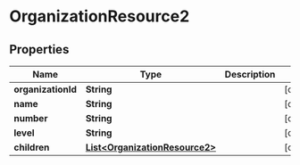

# OrganizationResource2


## Properties

| Name | Type | Description | Notes |
|------------ | ------------- | ------------- | -------------|
|**organizationId** | **String** |  |  [optional] |
|**name** | **String** |  |  [optional] |
|**number** | **String** |  |  [optional] |
|**level** | **String** |  |  [optional] |
|**children** | [**List&lt;OrganizationResource2&gt;**](OrganizationResource2.md) |  |  [optional] |



